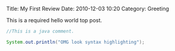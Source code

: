 Title: My First Review
Date: 2010-12-03 10:20
Category: Greeting

This is a required hello world top post.

```java
//This is a java comment.

System.out.println("OMG look syntax highlighting");


```
